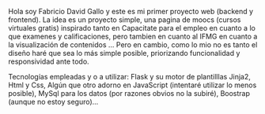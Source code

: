 Hola soy Fabricio David Gallo y este es mi primer proyecto web (backend y frontend). La idea es un proyecto simple, una pagina de moocs 
(cursos virtuales gratis)  inspirado tanto en Capacitate para el empleo en cuanto a lo que examenes y calificaciones, pero tambien en cuanto al
IFMG en cuanto a la visualización de contenidos ... Pero en cambio, como lo mio  no es tanto el diseño haré que sea lo más simple posible, priorizando funcionalidad 
y responsividad ante todo. 

Tecnologías empleadas y o a utilizar: Flask y su motor de plantilllas Jinja2, Html y Css, Algún que otro adorno en JavaScript (intentaré utilizar lo menos posible), MySql para los datos
(por razones obvios no la subiré), Boostrap (aunque no estoy seguro)...
